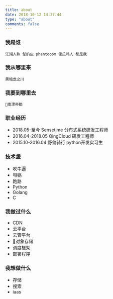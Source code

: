 ```yaml
---
title: about
date: 2018-10-12 14:37:44
type: "about"
comments: false
---
```


### 我是谁

```
江湖人称 邹扒皮 phantooom 傻瓜鸣人 都是我
```

### 我从哪里来

```
黑暗龙之川
```

### 我要到哪里去

```
南漂帝都
```

### 职业经历

* 2018.05-至今 Sensetime 分布式系统研发工程师
* 2016.04-2018.05 QingCloud 研发工程师
* 2015.10-2016.04 野兽骑行 python开发实习生

### 技术盏

* 吹牛逼
* 甩锅
* 跑路
* Python
* Golang
* C

### 我做过什么

* CDN
* 云平台
* 云管平台
* 对象存储
* 调度框架
* 部署程序

### 我想做什么

* 存储
* 搜索
* iaas


